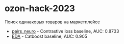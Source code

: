 # ozon-hack-2023
Поиск одинаковых товаров на маркетплейсе

* [pairs_neuro](pairs_neuro.ipynb) - Contrastive loss baseline, AUC: 0.8733
* [EDA](EDA.ipynb) - Catboost baseline, AUC: 0.905
